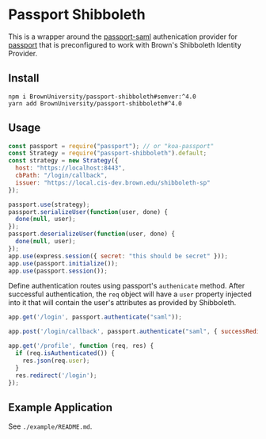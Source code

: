 # Passport Shibboleth

This is a wrapper around the [passport-saml](https://www.npmjs.com/package/passport-saml) authenication provider for [passport](http://passportjs.org/) that is preconfigured to work with Brown's Shibboleth Identity Provider.

## Install

```
npm i BrownUniversity/passport-shibboleth#semver:^4.0
yarn add BrownUniversity/passport-shibboleth#^4.0
```

## Usage

```javascript
const passport = require("passport"); // or "koa-passport"
const Strategy = require("passport-shibboleth").default;
const strategy = new Strategy({
  host: "https://localhost:8443",
  cbPath: "/login/callback",
  issuer: "https://local.cis-dev.brown.edu/shibboleth-sp"
});

passport.use(strategy);
passport.serializeUser(function(user, done) {
  done(null, user);
});
passport.deserializeUser(function(user, done) {
  done(null, user);
});
app.use(express.session({ secret: "this should be secret" }));
app.use(passport.initialize());
app.use(passport.session());
```

Define authentication routes using passport's `authenicate` method. After successful authentication, the `req` object will have a `user` property injected into it that will contain the user's attributes as provided by Shibboleth.

```javascript
app.get('/login', passport.authenticate("saml"));

app.post('/login/callback', passport.authenticate("saml", { successRedirect: '/', failureRedirect: '/error' });

app.get('/profile', function (req, res) {
  if (req.isAuthenticated()) {
    res.json(req.user);
  }
  res.redirect('/login');
});
```

## Example Application

See `./example/README.md`.
